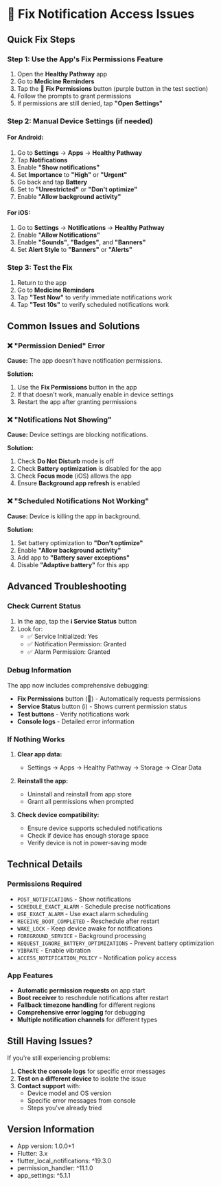 # 🔧 Fix Notification Access Issues

## Quick Fix Steps

### Step 1: Use the App's Fix Permissions Feature
1. Open the **Healthy Pathway** app
2. Go to **Medicine Reminders**
3. Tap the **🔧 Fix Permissions** button (purple button in the test section)
4. Follow the prompts to grant permissions
5. If permissions are still denied, tap **"Open Settings"**

### Step 2: Manual Device Settings (if needed)

#### For Android:
1. Go to **Settings** → **Apps** → **Healthy Pathway**
2. Tap **Notifications**
3. Enable **"Show notifications"**
4. Set **Importance** to **"High"** or **"Urgent"**
5. Go back and tap **Battery**
6. Set to **"Unrestricted"** or **"Don't optimize"**
7. Enable **"Allow background activity"**

#### For iOS:
1. Go to **Settings** → **Notifications** → **Healthy Pathway**
2. Enable **"Allow Notifications"**
3. Enable **"Sounds"**, **"Badges"**, and **"Banners"**
4. Set **Alert Style** to **"Banners"** or **"Alerts"**

### Step 3: Test the Fix
1. Return to the app
2. Go to **Medicine Reminders**
3. Tap **"Test Now"** to verify immediate notifications work
4. Tap **"Test 10s"** to verify scheduled notifications work

## Common Issues and Solutions

### ❌ "Permission Denied" Error

**Cause:** The app doesn't have notification permissions.

**Solution:**
1. Use the **Fix Permissions** button in the app
2. If that doesn't work, manually enable in device settings
3. Restart the app after granting permissions

### ❌ "Notifications Not Showing"

**Cause:** Device settings are blocking notifications.

**Solution:**
1. Check **Do Not Disturb** mode is off
2. Check **Battery optimization** is disabled for the app
3. Check **Focus mode** (iOS) allows the app
4. Ensure **Background app refresh** is enabled

### ❌ "Scheduled Notifications Not Working"

**Cause:** Device is killing the app in background.

**Solution:**
1. Set battery optimization to **"Don't optimize"**
2. Enable **"Allow background activity"**
3. Add app to **"Battery saver exceptions"**
4. Disable **"Adaptive battery"** for this app

## Advanced Troubleshooting

### Check Current Status
1. In the app, tap the **ℹ️ Service Status** button
2. Look for:
   - ✅ Service Initialized: Yes
   - ✅ Notification Permission: Granted
   - ✅ Alarm Permission: Granted

### Debug Information
The app now includes comprehensive debugging:
- **Fix Permissions** button (🔧) - Automatically requests permissions
- **Service Status** button (ℹ️) - Shows current permission status
- **Test buttons** - Verify notifications work
- **Console logs** - Detailed error information

### If Nothing Works

1. **Clear app data:**
   - Settings → Apps → Healthy Pathway → Storage → Clear Data

2. **Reinstall the app:**
   - Uninstall and reinstall from app store
   - Grant all permissions when prompted

3. **Check device compatibility:**
   - Ensure device supports scheduled notifications
   - Check if device has enough storage space
   - Verify device is not in power-saving mode

## Technical Details

### Permissions Required
- `POST_NOTIFICATIONS` - Show notifications
- `SCHEDULE_EXACT_ALARM` - Schedule precise notifications
- `USE_EXACT_ALARM` - Use exact alarm scheduling
- `RECEIVE_BOOT_COMPLETED` - Reschedule after restart
- `WAKE_LOCK` - Keep device awake for notifications
- `FOREGROUND_SERVICE` - Background processing
- `REQUEST_IGNORE_BATTERY_OPTIMIZATIONS` - Prevent battery optimization
- `VIBRATE` - Enable vibration
- `ACCESS_NOTIFICATION_POLICY` - Notification policy access

### App Features
- **Automatic permission requests** on app start
- **Boot receiver** to reschedule notifications after restart
- **Fallback timezone handling** for different regions
- **Comprehensive error logging** for debugging
- **Multiple notification channels** for different types

## Still Having Issues?

If you're still experiencing problems:

1. **Check the console logs** for specific error messages
2. **Test on a different device** to isolate the issue
3. **Contact support** with:
   - Device model and OS version
   - Specific error messages from console
   - Steps you've already tried

## Version Information
- App version: 1.0.0+1
- Flutter: 3.x
- flutter_local_notifications: ^19.3.0
- permission_handler: ^11.1.0
- app_settings: ^5.1.1 